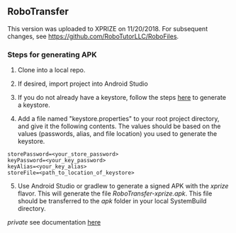 ## RoboTransfer

This version was uploaded to XPRIZE on 11/20/2018.  For subsequent changes, see https://github.com/RoboTutorLLC/RoboFiles.

### Steps for generating APK

1. Clone into a local repo.
2. If desired, import project into Android Studio

3. If you do not already have a keystore, follow the steps [here](https://stackoverflow.com/questions/3997748/how-can-i-create-a-keystore) to generate a keystore.

4. Add a file named "keystore.properties" to your root project directory, and give it the following contents. The values should be based on the values (passwords, alias, and file location) you used to generate the keystore.
```
storePassword=<your_store_password>
keyPassword=<your_key_password>
keyAlias=<your_key_alias>
storeFile=<path_to_location_of_keystore>
```

5. Use Android Studio or gradlew to generate a signed APK with the *xprize* flavor. This will generate the file *RoboTransfer-xprize.apk*. This file should be transferred to the *apk* folder in your local SystemBuild directory.



*private* see documentation [here](https://docs.google.com/document/d/1t3cLAXfo6T8Rw-G8SCvToC8Di2TR6O1z7mYXxCj71fc/edit#heading=h.2y6rwsquwh24)
